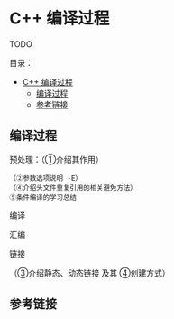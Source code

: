 # C++ 编译过程

TODO

目录：

- [C++ 编译过程](#c-编译过程)
  - [编译过程](#编译过程)
  - [参考链接](#参考链接)

## 编译过程

预处理：（①介绍其作用）

    （②参数选项说明 -E）
    （④介绍头文件重复引用的相关避免方法）
    ⑤条件编译的学习总结

编译

汇编

链接

（③介绍静态、动态链接 及其 ④创建方式）

## 参考链接
